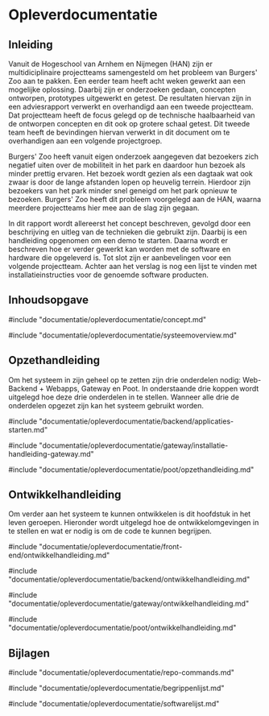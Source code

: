 # Opleverdocumentatie

## Inleiding
Vanuit de Hogeschool van Arnhem en Nijmegen (HAN) zijn er multidiciplinaire projectteams samengesteld om het probleem van Burgers' Zoo aan te pakken. Een eerder team heeft acht weken gewerkt aan een mogelijke oplossing. Daarbij zijn er onderzoeken gedaan, concepten ontworpen, prototypes uitgewerkt en getest. De resultaten hiervan zijn in een adviesrapport verwerkt en overhandigd aan een tweede projectteam. Dat projectteam heeft de focus gelegd op de technische haalbaarheid van de ontworpen concepten en dit ook op grotere schaal getest. Dit tweede team heeft de bevindingen hiervan verwerkt in dit document om te overhandigen aan een volgende projectgroep.

Burgers' Zoo heeft vanuit eigen onderzoek aangegeven dat bezoekers zich negatief uiten over de mobiliteit in het park en daardoor hun bezoek als minder prettig ervaren. Het bezoek wordt gezien als een dagtaak wat ook zwaar is door de lange afstanden lopen op heuvelig terrein. Hierdoor zijn bezoekers van het park minder snel geneigd om het park opnieuw te bezoeken. Burgers' Zoo heeft dit probleem voorgelegd aan de HAN, waarna meerdere projectteams hier mee aan de slag zijn gegaan.

In dit rapport wordt allereerst het concept beschreven, gevolgd door een beschrijving en uitleg van de technieken die gebruikt zijn. Daarbij is een handleiding opgenomen om een demo te starten. Daarna wordt er beschreven hoe er verder gewerkt kan worden met de software en hardware die opgeleverd is. Tot slot zijn er aanbevelingen voor een volgende projectteam. Achter aan het verslag is nog een lijst te vinden met installatieinstructies voor de genoemde software producten.

## Inhoudsopgave
<!-- toc -->

#include "documentatie/opleverdocumentatie/concept.md"

#include "documentatie/opleverdocumentatie/systeemoverview.md"


## Opzethandleiding
Om het systeem in zijn geheel op te zetten zijn drie onderdelen nodig: Web-Backend + Webapps, Gateway en Poot. In onderstaande drie koppen wordt uitgelegd hoe deze drie onderdelen in te stellen. Wanneer alle drie de onderdelen opgezet zijn kan het systeem gebruikt worden. 

#include "documentatie/opleverdocumentatie/backend/applicaties-starten.md"

#include "documentatie/opleverdocumentatie/gateway/installatie-handleiding-gateway.md"

#include "documentatie/opleverdocumentatie/poot/opzethandleiding.md"

## Ontwikkelhandleiding
Om verder aan het systeem te kunnen ontwikkelen is dit hoofdstuk in het leven geroepen. Hieronder wordt uitgelegd hoe de ontwikkelomgevingen in te stellen en wat er nodig is om de code te kunnen begrijpen. 

#include "documentatie/opleverdocumentatie/front-end/ontwikkelhandleiding.md"

#include "documentatie/opleverdocumentatie/backend/ontwikkelhandleiding.md"

#include "documentatie/opleverdocumentatie/gateway/ontwikkelhandleiding.md"

#include "documentatie/opleverdocumentatie/poot/ontwikkelhandleiding.md"

## Bijlagen

#include "documentatie/opleverdocumentatie/repo-commands.md"

#include "documentatie/opleverdocumentatie/begrippenlijst.md"

#include "documentatie/opleverdocumentatie/softwarelijst.md"

